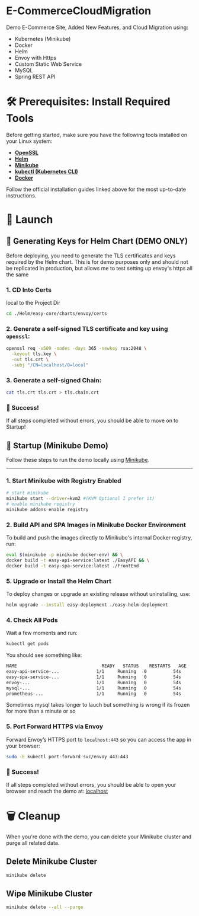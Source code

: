 # E-CommerceCloudMigration
Demo E-Commerce Site, Added New Features, and Cloud Migration using:
- Kubernetes (Minikube)
- Docker
- Helm
- Envoy with Https
- Custom Static Web Service
- MySQL
- Spring REST API
# 🛠️ Prerequisites: Install Required Tools

Before getting started, make sure you have the following tools installed on your Linux system:

- **[OpenSSL](https://www.openssl.org/source/)**
- **[Helm](https://helm.sh/docs/intro/install/)**
- **[Minikube](https://minikube.sigs.k8s.io/docs/start/)**
- **[kubectl (Kubernetes CLI)](https://kubernetes.io/docs/tasks/tools/#kubectl)**
- **[Docker](https://docs.docker.com/engine/install/)**
  
Follow the official installation guides linked above for the most up-to-date instructions.
# 🚀  Launch
## 🔐 Generating Keys for Helm Chart (DEMO ONLY)

Before deploying, you need to generate the TLS certificates and keys required by the Helm chart.
This is for demo purposes only and should not be replicated in production, but allows me to test setting up envoy's https all the same

### 1. CD Into Certs
local to the Project Dir
```bash
cd ./Helm/easy-core/charts/envoy/certs
```

### 2. Generate a self-signed TLS certificate and key using `openssl`:

```bash
openssl req -x509 -nodes -days 365 -newkey rsa:2048 \
  -keyout tls.key \
  -out tls.crt \
  -subj "/CN=localhost/O=local"
```

### 3. Generate a self-signed Chain:

```bash
cat tls.crt tls.crt > tls.chain.crt
```

### 🎉 Success!

If all steps completed without errors, you should be able to move on to Startup!


## 🔌 Startup (Minikube Demo)

Follow these steps to run the demo locally using [Minikube](https://minikube.sigs.k8s.io/).

---

### 1. Start Minikube with Registry Enabled

```bash
# start minikube
minikube start --driver=kvm2 #(KVM Optional I prefer it)
# enable minikube registry
minikube addons enable registry
```
### 2. Build API and SPA Images in Minikube Docker Environment

To build and push the images directly to Minikube's internal Docker registry, run:

```bash
eval $(minikube -p minikube docker-env) && \
docker build -t easy-api-service:latest ./EasyAPI && \
docker build -t easy-spa-service:latest ./FrontEnd
```
### 5. Upgrade or Install the Helm Chart

To deploy changes or upgrade an existing release without uninstalling, use:

```bash
helm upgrade --install easy-deployment ./easy-helm-deployment
```

### 4. Check All Pods
Wait a few moments and run:
```bash
kubectl get pods
```

You should see something like:
```bash
NAME                                READY   STATUS    RESTARTS   AGE
easy-api-service-...              1/1     Running   0          54s
easy-spa-service-...              1/1     Running   0          54s
envoy-...                         1/1     Running   0          54s
mysql-...                         1/1     Running   0          54s
prometheus-...                    1/1     Running   0          54s
```

Sometimes mysql takes longer to lauch but something is wrong if its frozen for more than a minute or so

### 5. Port Forward HTTPS via Envoy

Forward Envoy’s HTTPS port to `localhost:443` so you can access the app in your browser:

```bash
sudo -E kubectl port-forward svc/envoy 443:443
```
### 🎉 Success!

If all steps completed without errors, you should be able to open your browser and reach the demo at: [localhost](https://localhost/)

# 🗑️ Cleanup

When you're done with the demo, you can delete your Minikube cluster and purge all related data.

## Delete Minikube Cluster
```bash
minikube delete
```
## Wipe Minikube Cluster
```bash
minikube delete --all --purge
```
